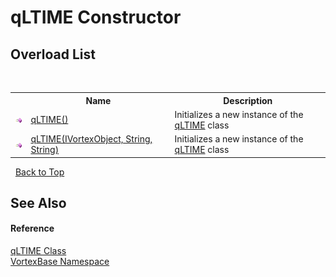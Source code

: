 # qLTIME Constructor 
 


## Overload List
&nbsp;<table><tr><th></th><th>Name</th><th>Description</th></tr><tr><td>![Public method](media/pubmethod.gif "Public method")</td><td><a href="M_VortexBase_qLTIME__ctor.md">qLTIME()</a></td><td>
Initializes a new instance of the <a href="T_VortexBase_qLTIME.md">qLTIME</a> class</td></tr><tr><td>![Public method](media/pubmethod.gif "Public method")</td><td><a href="M_VortexBase_qLTIME__ctor_1.md">qLTIME(IVortexObject, String, String)</a></td><td>
Initializes a new instance of the <a href="T_VortexBase_qLTIME.md">qLTIME</a> class</td></tr></table>&nbsp;
<a href="#qltime-constructor">Back to Top</a>

## See Also


#### Reference
<a href="T_VortexBase_qLTIME.md">qLTIME Class</a><br /><a href="N_VortexBase.md">VortexBase Namespace</a><br />